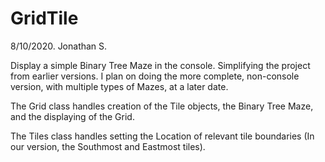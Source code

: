 # GridTile
8/10/2020. Jonathan S.

Display a simple Binary Tree Maze in the console. Simplifying the project from earlier versions. I plan on doing the more complete, non-console version, with multiple types of Mazes, at a later date. 

The Grid class handles creation of the Tile objects, the Binary Tree Maze, and the displaying of the Grid. 

The Tiles class handles setting the Location of relevant tile boundaries (In our version, the Southmost and Eastmost tiles). 


 
